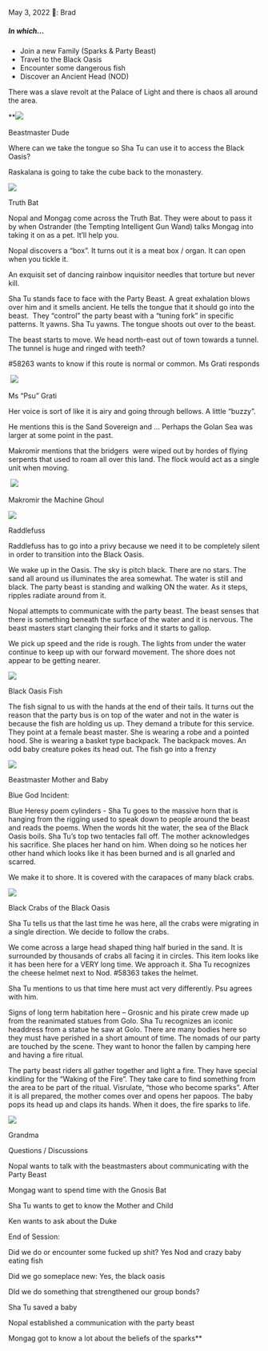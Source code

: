 May 3, 2022
🐐: Brad

##### In which...
* Join a new Family (Sparks & Party Beast)
* Travel to the Black Oasis
* Encounter some dangerous fish
* Discover an Ancient Head (NOD)

There was a slave revolt at the Palace of Light and there is chaos all around the area.

**![](https://lh3.googleusercontent.com/opGd_gyKSTYVXLXAhljAikpbcbfwMj6odmBqVd89AifzXCIAuo3r-QWEZ7tEqe-zNvatTh9bKKe5uENYz6AwOjPeQ0TDdMI89JP_qfxi5hQKyWTG6PUQH7T3cn1tjunqLLM-3F0pIQw94fZrfp_-mw)

Beastmaster Dude

  

Where can we take the tongue so Sha Tu can use it to access the Black Oasis?

Raskalana is going to take the cube back to the monastery.

  

![](https://lh5.googleusercontent.com/Mbm1pHKsTfyk2xG1FLKoIjnC7mPxvg1A8G09oJjeP0-YKGkIM2Ri41Z_rf2VGEACcg91qsseMv-r6RibPTP1osMcZboClMlvfhsZsT8DZFXrSMj1P3svNPXZAmyXjVg87FcPoSPTnZiA1I5Q1BwIHw)

Truth Bat

  

Nopal and Mongag come across the Truth Bat. They were about to pass it by when Ostrander (the Tempting Intelligent Gun Wand) talks Mongag into taking it on as a pet. It’ll help you.

  

Nopal discovers a “box”. It turns out it is a meat box / organ. It can open when you tickle it.

  

An exquisit set of dancing rainbow inquisitor needles that torture but never kill.

  

Sha Tu stands face to face with the Party Beast. A great exhalation blows over him and it smells ancient. He tells the tongue that it should go into the beast.  They “control” the party beast with a “tuning fork” in specific patterns. It yawns. Sha Tu yawns. The tongue shoots out over to the beast.

  

The beast starts to move. We head north-east out of town towards a tunnel. The tunnel is huge and ringed with teeth?

  

#58263 wants to know if this route is normal or common. Ms Grati responds

 ![](https://lh4.googleusercontent.com/moJhkMf6RFtH4JVlG-MWehGTeEaAZfitFW_Jbl3fxAQtHjmI6sUXePPIJtGaU2Mv_se8cR2juOjIithi2UgeZNJ4P8EdpyNPzPJcgYWg0qnQ_f0jySXPw4V3AGOFmsZKeLBBL7RogGgKY-Vjr1GdnA)

Ms “Psu” Grati

Her voice is sort of like it is airy and going through bellows. A little “buzzy”.

He mentions this is the Sand Sovereign and … Perhaps the Golan Sea was larger at some point in the past. 

  

Makromir mentions that the bridgers  were wiped out by hordes of flying serpents that used to roam all over this land. The flock would act as a single unit when moving.

 ![](https://lh5.googleusercontent.com/mCzay_OEii4GlSrwFvABTvBJjdPRAqLM4PRKAFCFdkcnHNfuc2xoKKo_usFvd0pBF3pCAharV1SWS8lwkKe3A1rN0nQF9rgRG2DlMRSRmxKPIoUIS92W0hiW16H6vvT6Uo3UUZOk7X34aknzbV3TOQ)

Makromir the Machine Ghoul

  

![](https://lh4.googleusercontent.com/VV4mFYRj7QF--Ay73n5tHJ71Ddk0oGrwTVYgMgbF8s_qA7Xk8tMKvgv_qC0-qJiJ-Ee8zp1OTNeaikQ3fwWI_5isR1ZTm0V-WX-YGnJ42c2mlSj3CpFK5pOBvrJsFznkUxxmLCi0TQMhg_CB2tbCqA)

Raddlefuss

  

Raddlefuss has to go into a privy because we need it to be completely silent in order to transition into the Black Oasis. 

  

We wake up in the Oasis. The sky is pitch black. There are no stars. The sand all around us illuminates the area somewhat. The water is still and black. The party beast is standing and walking ON the water. As it steps, ripples radiate around from it. 

  

Nopal attempts to communicate with the party beast. The beast senses that there is something beneath the surface of the water and it is nervous. The beast masters start clanging their forks and it starts to gallop.

  

We pick up speed and the ride is rough. The lights from under the water continue to keep up with our forward movement. The shore does not appear to be getting nearer. 

  

![](https://lh5.googleusercontent.com/0BalIMt--vTDzoTa1486RmMcT7M3IaEn3tc-GKHqvV_yiSHQ-yuKQt850h3lpFL_KbZhPkcf5VavOGMcUyQDrsGCtbzbWlgnygmGhtwPnjr1olo1lAcrz1lJ9-YnpKyiVvEIsmqh_UduKOSel4Pgtw)

Black Oasis Fish

  

The fish signal to us with the hands at the end of their tails. It turns out the reason that the party bus is on top of the water and not in the water is because the fish are holding us up. They demand a tribute for this service. They point at a female beast master. She is wearing a robe and a pointed hood. She is wearing a basket type backpack. The backpack moves. An odd baby creature pokes its head out. The fish go into a frenzy

  

![](https://lh4.googleusercontent.com/L-QK8Y8qiRt5N0_hG2K1lCQY4Wtp27b-PF2fDaekgqEPMgvIEwLVHwaJbyF9ESB-xrrpoITHGKMJOY5Mzjk7sQNfESFtDMJyY0oVshY3C6BS318j_DFdi9VV0ZaBJOCycXY1mLmVvK3Ol6bybP1qvg)

Beastmaster Mother and Baby

  

Blue God Incident: 

Blue Heresy poem cylinders - Sha Tu goes to the massive horn that is hanging from the rigging used to speak down to people around the beast and reads the poems. When the words hit the water, the sea of the Black Oasis boils. Sha Tu’s top two tentacles fall off. The mother acknowledges his sacrifice. She places her hand on him. When doing so he notices her other hand which looks like it has been burned and is all gnarled and scarred.

  

We make it to shore. It is covered with the carapaces of many black crabs. 

  

![](https://lh3.googleusercontent.com/S0KCZWAyiYEiOOr1oiH_T2xklPDjO-R65_8_vDPjlXHjmpN8YlsdM0hlfistgIi9oDHH1ZYrrbQVAARPIGsoXmzRyTLopeZ43ZS6L4kBNYURvXZtBeOHJpCmB-2pOACwCIwp68Hpolj6oXQ8Km1DSQ)

Black Crabs of the Black Oasis

  

Sha Tu tells us that the last time he was here, all the crabs were migrating in a single direction. We decide to follow the crabs. 

  

We come across a large head shaped thing half buried in the sand. It is surrounded by thousands of crabs all facing it in circles. This item looks like it has been here for a VERY long time. We approach it. Sha Tu recognizes the cheese helmet next to Nod. #58363 takes the helmet. 

  

Sha Tu mentions to us that time here must act very differently. Psu agrees with him.

  

Signs of long term habitation here – Grosnic and his pirate crew made up from the reanimated statues from Golo. Sha Tu recognizes an iconic headdress from a statue he saw at Golo. There are many bodies here so they must have perished in a short amount of time. The nomads of our party are touched by the scene. They want to honor the fallen by camping here and having a fire ritual.

  

The party beast riders all gather together and light a fire. They have special kindling for the “Waking of the Fire”. They take care to find something from the area to be part of the ritual. Visrulate, “those who become sparks”. After it is all prepared, the mother comes over and opens her papoos. The baby pops its head up and claps its hands. When it does, the fire sparks to life. 

  
  

![](https://lh4.googleusercontent.com/5JeCyzYarR-ZxGRVTq_qy4FMXjT26-obBC9gfAGWYnb_FwksbDdjN9PVtp9AGxUdilQ05AAvTdc_liHEQlTqiKCqDOda5yN5AczstIsOsYllKrIrulAP2nXvcyqjotNH1JJQgCUxpO14gjojZVdqbA)

Grandma

  
  

Questions / Discussions

Nopal wants to talk with the beastmasters about communicating with the Party Beast

Mongag want to spend time with the Gnosis Bat

Sha Tu wants to get to know the Mother and Child

Ken wants to ask about the Duke

  

End of Session:

Did we do or encounter some fucked up shit? Yes Nod and crazy baby eating fish

Did we go someplace new: Yes, the black oasis

DId we do something that strengthened our group bonds? 

Sha Tu saved a baby

Nopal established a communication with the party beast

Mongag got to know a lot about the beliefs of the sparks**